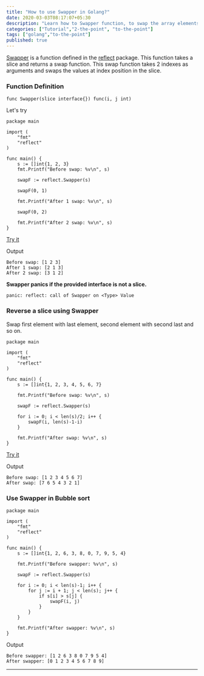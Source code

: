 ```yaml
---
title: "How to use Swapper in Golang?"
date: 2020-03-03T08:17:07+05:30
description: "Learn how to Swapper function, to swap the array elements."
categories: ["Tutorial","2-the-point", "to-the-point"]
tags: ["golang","to-the-point"]
published: true
---
```


[Swapper](https://golang.org/pkg/reflect/#Swapper) is a function defined in the [reflect](https://golang.org/pkg/reflect/) package. This function takes a slice and returns a swap function. This swap function takes 2 indexes as arguments and swaps the values at index position in the slice. 

### Function Definition

```
func Swapper(slice interface{}) func(i, j int)
```

Let's try

```
package main

import (
	"fmt"
	"reflect"
)

func main() {
	s := []int{1, 2, 3}
	fmt.Printf("Before swap: %v\n", s)

	swapF := reflect.Swapper(s)

	swapF(0, 1)

	fmt.Printf("After 1 swap: %v\n", s)

	swapF(0, 2)

	fmt.Printf("After 2 swap: %v\n", s)
}
```
[Try it](https://play.golang.org/p/pljUgJ0mEnJ)

Output
```
Before swap: [1 2 3]
After 1 swap: [2 1 3]
After 2 swap: [3 1 2]
```

**Swapper panics if the provided interface is not a slice.**

```
panic: reflect: call of Swapper on <Type> Value
```

### Reverse a slice using Swapper

Swap first element with last element, second element with second last and so on.  

```
package main

import (
	"fmt"
	"reflect"
)

func main() {
	s := []int{1, 2, 3, 4, 5, 6, 7}

	fmt.Printf("Before swap: %v\n", s)

	swapF := reflect.Swapper(s)

	for i := 0; i < len(s)/2; i++ {
		swapF(i, len(s)-1-i)
	}

	fmt.Printf("After swap: %v\n", s)
}

```
[Try it](https://play.golang.org/p/yFtphVvgvBN)

Output

```
Before swap: [1 2 3 4 5 6 7]
After swap: [7 6 5 4 3 2 1]
```

### Use Swapper in Bubble sort

```
package main

import (
	"fmt"
	"reflect"
)

func main() {
	s := []int{1, 2, 6, 3, 8, 0, 7, 9, 5, 4}

	fmt.Printf("Before swapper: %v\n", s)

	swapF := reflect.Swapper(s)

	for i := 0; i < len(s)-1; i++ {
		for j := i + 1; j < len(s); j++ {
			if s[i] > s[j] {
				swapF(i, j)
			}
		}
	}

	fmt.Printf("After swapper: %v\n", s)
}
```
Output

```
Before swapper: [1 2 6 3 8 0 7 9 5 4]
After swapper: [0 1 2 3 4 5 6 7 8 9]
```

---